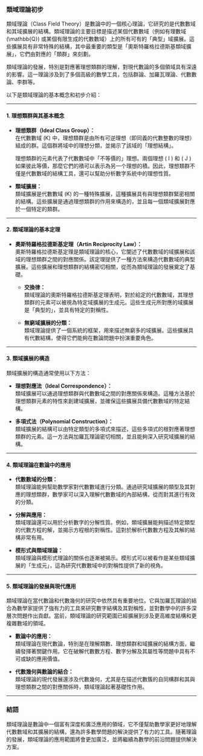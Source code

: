 ### **類域理論初步**

類域理論（Class Field Theory）是數論中的一個核心理論，它研究的是代數數域和其域擴展的結構。類域理論的主要目標是描述某個代數數域（例如有理數域 \(\mathbb{Q}\) 或某個有限生成的代數數域）上的所有可有的「典型」域擴展。這些擴展具有非常特殊的結構，其中最重要的類型是「奧斯特羅格拉德斯基類域擴展」，它們由對應的「類群」來刻劃。

類域理論的發展，特別是對應著理想類群的理解，對現代數論的多個領域具有深遠的影響。這一理論涉及到了多個高級的數學工具，包括群論、加羅瓦理論、代數數論、李群等。

以下是類域理論的基本概念和初步介紹：

---

#### **1. 理想類群與其基本概念**

- **理想類群（Ideal Class Group）：**  
  在代數數域 \(K\) 中，理想類群是由所有可逆理想（即同義的代數整數的理想）組成的群。這個群將域中的理想分類，並揭示了該域的「理想結構」。

  理想類群的元素代表了代數數域中「不等價的」理想。兩個理想 \( I \) 和 \( J \) 如果彼此等價，那麼它們的積可以表示為另一个理想的積。因此，理想類群不僅是代數數域的結構工具，還可以幫助分析數字系統中的理想性質。

- **類域擴展：**  
  類域擴展是代數數域 \(K\) 的一種特殊擴展，這種擴展具有與理想類群緊密相關的結構。這些擴展是通過理想類群的作用來構造的，並且每一個類域擴展對應於一個特定的類群。

---

#### **2. 類域理論的基本定理**

- **奧斯特羅格拉德斯基定理（Artin Reciprocity Law）：**  
  奧斯特羅格拉德斯基定理是類域理論的核心，它闡述了代數數域的域擴展和該域的理想類群之間的對應關係。該定理提供了一種方法來構造代數數域的典型擴展。這些擴展和理想類群的結構密切相關，從而為類域理論的發展奠定了基礎。

  - **交換律：**  
    類域理論的奧斯特羅格拉德斯基定理表明，對於給定的代數數域，其理想類群的元素可以被視為特定域擴展的生成元。這些生成元所對應的域擴展是「典型的」，並具有特定的對稱性。

  - **無窮域擴展的分類：**  
    類域理論提供了一個系統的框架，用來描述無窮多的域擴展。這些擴展具有代數結構，使得它們能夠在數論問題中扮演重要角色。

---

#### **3. 類域擴展的構造**

類域擴展的構造通常使用以下方法：

- **理想對應法（Ideal Correspondence）：**  
  類域擴展可以通過理想類群與代數數域之間的對應關係來構造。這種方法基於理想類群元素的特性來創建域擴展，並確保這些擴展具備代數數域的特定結構。

- **多項式法（Polynomial Construction）：**  
  類域擴展的結構可以由特定類型的多項式來描述，這些多項式的根對應著理想類群的元素。這一方法與加羅瓦理論密切相關，並且能夠深入研究域擴展的結構。

---

#### **4. 類域理論在數論中的應用**

- **代數數域的分類：**  
  類域理論能夠幫助數學家對代數數域進行分類。通過研究域擴展的類型及其對應的理想類群，數學家可以深入理解代數數域的內部結構，從而對其進行有效的分類。

- **分解與應用：**  
  類域理論還可以用於分析數字的分解性質。例如，類域擴展能夠描述特定類型的代數方程的解，並揭示方程根的對稱性。這對於解析代數數方程及其解的結構非常有用。

- **模形式與類域理論：**  
  類域理論與模形式理論的關係也逐漸被揭示。模形式可以被看作是某些類域擴展的「生成元」，這為研究代數數域中的對稱性提供了新的視角。

---

#### **5. 類域理論的發展與現代應用**

類域理論在當代數論和代數幾何的研究中依然具有重要地位。它與加羅瓦理論的結合為數學家提供了強有力的工具來研究數字結構及其對稱性，並對數學中的許多深層次問題作出貢獻。當前，類域理論的研究範圍已經擴展到涉及更高維度結構和更複雜數域的領域。

- **數論中的應用：**  
  類域理論在現代數論，特別是在理解類數、理想類群和域擴展的結構方面，繼續發揮著關鍵作用。它在破解代數數方程、數字分解及其屬性等問題中具有不可或缺的應用價值。

- **代數幾何與數論的結合：**  
  類域理論的現代發展還涉及代數幾何，尤其是在描述代數簇的自同構群和其與理想類群之間的對應關係時，類域理論起著基礎性作用。

---

### **結語**

類域理論是數論中一個富有深度和廣泛應用的領域，它不僅幫助數學家更好地理解代數數域和其擴展的結構，還為許多數學問題的解決提供了有力的工具。隨著理論的發展，類域理論的應用範圍將會更加廣泛，並將繼續為數學的前沿問題提供解決方案。